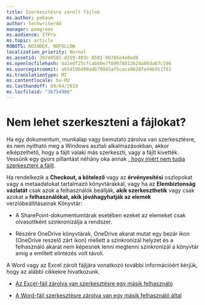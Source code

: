 ```yaml
---
title: Szerkesztésre zárolt fájlok
ms.author: pebaum
author: Techwriter40
manager: pamgreen
ms.audience: ITPro
ms.topic: article
ROBOTS: NOINDEX, NOFOLLOW
localization_priority: Normal
ms.assetid: 39748581-d319-403c-8501-9b785e4a0ed8
ms.openlocfilehash: 4a1edf25cfcabb0e7f89978812624a86dab7c196
ms.sourcegitcommit: a65d196d00adb70045af5caca9828fe44b951f61
ms.translationtype: MT
ms.contentlocale: hu-HU
ms.lasthandoff: 09/04/2019
ms.locfileid: "36754986"
---
```

# <a name="cant-edit-files"></a>Nem lehet szerkeszteni a fájlokat? 

Ha egy dokumentum, munkalap vagy bemutató zárolva van szerkesztésre, és nem nyitható meg a Windows asztali alkalmazásokban, akkor elképzelhető, hogy a fájlt valaki más szerkeszti, vagy a fájlt kivették. Vessünk egy gyors pillantást néhány oka annak [, hogy miért nem tudja szerkeszteni a fájlt](https://support.office.com/article/why-can-t-i-edit-this-file-97315f48-aa5e-49d3-a4ae-a14b73daf87b).

Ha rendelkezik a **Checkout, a kötelező** vagy az **érvényesítési** oszlopokat vagy a metaadatokat tartalmazó könyvtárakkal, vagy ha az **Elembiztonság vázlatát** csak azok a felhasználók beállják, **akik szerkeszthetik** vagy csak azokat a **felhasználókat, akik jóváhagyhatják az elemek** verzióbeállításainak Könyvtár:

- A SharePoint-dokumentumtárak esetében ezeket az elemeket csak olvasottként szinkronizálja a rendszer.

- Részére OneDrive könyvtárak, OneDrive akarat mutat egy bezár ikon (OneDrive reszelő zárt ikon) mellett a szinkronizál helyzet és a felhasználó akarat nem képesnek lenni megtenni szinkronizál a könyvtár amíg a említett elintézés volt távoli. 

A Word vagy az Excel zárolt fájljára vonatkozó további információért kérjük, hogy az alábbi cikkekre hivatkozunk.

- [Az Excel-fájl zárolva van szerkesztésre egy másik felhasználó](https://support.office.com/article/Excel-file-is-locked-for-editing-by-another-user-6fa93887-2c2c-45f0-abcc-31b04aed68b3)

- [A Word-fájl szerkesztésre zárolva van egy másik felhasználó által](https://support.microsoft.com/help/313472/the-document-is-locked-for-editing-by-another-user-error-message-when)